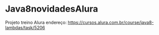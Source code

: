 # Java8novidadesAlura
Projeto treino Alura endereço: https://cursos.alura.com.br/course/java8-lambdas/task/5206

